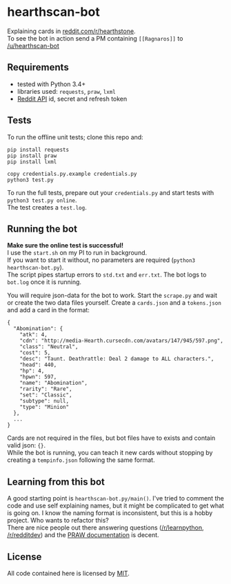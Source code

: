 # hearthscan-bot
Explaining cards in [reddit.com/r/hearthstone](https://www.reddit.com/r/hearthstone/).  
To see the bot in action send a PM containing `[[Ragnaros]]` to [/u/hearthscan-bot](https://www.reddit.com/message/compose/?to=hearthscan-bot)

## Requirements
- tested with Python 3.4+
- libraries used: `requests`, `praw`, `lxml`
- [Reddit API](https://www.reddit.com/prefs/apps/) id, secret and refresh token

## Tests
To run the offline unit tests; clone this repo and:
```
pip install requests
pip install praw
pip install lxml

copy credentials.py.example credentials.py
python3 test.py
```
To run the full tests, prepare out your `credentials.py` and start tests with `python3 test.py online`.  
The test creates a `test.log`.

## Running the bot
**Make sure the online test is successful!**  
I use the `start.sh` on my PI to run in background.  
If you want to start it without, no parameters are required (`python3 hearthscan-bot.py`).  
The script pipes startup errors to `std.txt` and `err.txt`. The bot logs to `bot.log` once it is running.

You will require json-data for the bot to work. Start the `scrape.py` and wait or create the two data files yourself.
Create a `cards.json` and a `tokens.json` and add a card in the format:
```
{
  "Abomination": {
    "atk": 4,
    "cdn": "http://media-Hearth.cursecdn.com/avatars/147/945/597.png",
    "class": "Neutral",
    "cost": 5,
    "desc": "Taunt. Deathrattle: Deal 2 damage to ALL characters.",
    "head": 440,
    "hp": 4,
    "hpwn": 597,
    "name": "Abomination",
    "rarity": "Rare",
    "set": "Classic",
    "subtype": null,
    "type": "Minion"
  },
  ...
}
```
Cards are not required in the files, but bot files have to exists and contain valid json: `{}`.  
While the bot is running, you can teach it new cards without stopping by creating a `tempinfo.json` following the same format.

## Learning from this bot
A good starting point is `hearthscan-bot.py/main()`. I've tried to comment the code and use self explaining names, but it might be complicated to get what is going on. I know the naming format is inconsistent, but this is a hobby project. Who wants to refactor this?  
There are nice people out there answering questions ([/r/learnpython](https://www.reddit.com/r/learnpython), [/r/redditdev](https://www.reddit.com/r/redditdev)) and the [PRAW documentation](https://praw.readthedocs.org/en/stable/pages/writing_a_bot.html) is decent.

## License
All code contained here is licensed by [MIT](https://github.com/d-schmidt/hearthscan-bot/blob/master/LICENSE).
